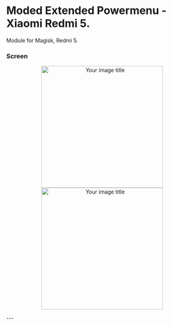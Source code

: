 # Moded Extended Powermenu - Xiaomi Redmi 5.
Module for Magisk, Redmi 5.

### Screen
<p align="center">
<img src="https://i.imgur.com/QP0eSdM.jpg" alt="Your image title" width="320"/>   <img src="https://i.imgur.com/QQuFUEZ.jpg" alt="Your image title" width="320"/>
</p>
---
